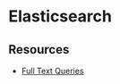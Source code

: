 # Elasticsearch

## Resources

- [Full Text Queries](https://www.elastic.co/guide/en/elasticsearch/reference/current/full-text-queries.html#full-text-queries)

